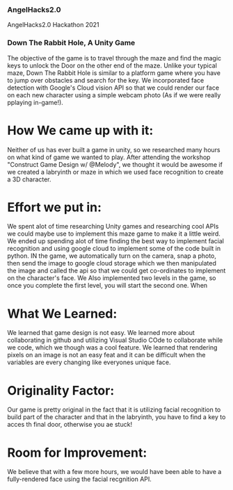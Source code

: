 ### AngelHacks2.0
AngelHacks2.0 Hackathon 2021 

### Down The Rabbit Hole, A Unity Game
The objective of the game is to travel through the maze and find the magic keys to unlock the Door on the other end of the maze. Unlike your typical maze, Down The Rabbit Hole is similar to a platform game where you have to jump over obstacles and search for the key. We incorporated face detection with Google's Cloud vision API so that we could render our face on each new character using a simple webcam photo (As if we were really pplaying in-game!).

# How We came up with it:
Neither of us has ever built a game in unity, so we researched many hours on what kind of game we wanted to play. After attending the workshop "Construct Game Design w/ @Melody", we thought it would be awesome if we created a labryinth or maze in which we used face recognition to create a 3D character. 

# Effort we put in:
We spent alot of time researching Unity games and researching cool APIs we could maybe use to implement this maze game to make it a little weird. We ended up spending alot of time finding the best way to implement facial recognition and using google cloud to implement some of the code built in python. IN the game, we automatically turn on the camera, snap a photo, then send the image to google cloud storage which we then manipulated the image and called the api so that we could get co-ordinates to implement on the character's face. We Also implemented two levels in the game, so once you complete the first level, you will start the second one. When 

# What We Learned:
We learned that game design is not easy. We learned more about collaborating in github and utilizing Visual Studio COde to collaborate while we code, which we though was a cool feature. We learned that rendering pixels on an image is not an easy feat and it can be difficult when the variables are every changing like everyones unique face.
# Originality Factor:
Our game is pretty original in the fact that it is utilizing facial recognition to build part of the character and that in the labryinth, you have to find a key to acces th final door, otherwise you ae stuck! 

# Room for Improvement:
 We believe that with a few more hours, we would have been able to have a fully-rendered face using the facial recgnition API. 
